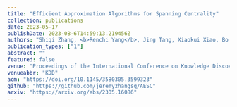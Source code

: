 ```yaml
---
title: "Efficient Approximation Algorithms for Spanning Centrality"
collection: publications
date: 2023-05-17
publishDate: 2023-08-6T14:59:13.219456Z
authors: "Shiqi Zhang, <b>Renchi Yang</b>, Jing Tang, Xiaokui Xiao, Bo Tang"
publication_types: ["1"]
abstract: ""
featured: false
venue: "Proceedings of the International Conference on Knowledge Discovery and Data Mining"
venueabbr: "KDD"
acm: "https://doi.org/10.1145/3580305.3599323"
github: "https://github.com/jeremyzhangsq/AESC"
arxiv: "https://arxiv.org/abs/2305.16086"
---
```

